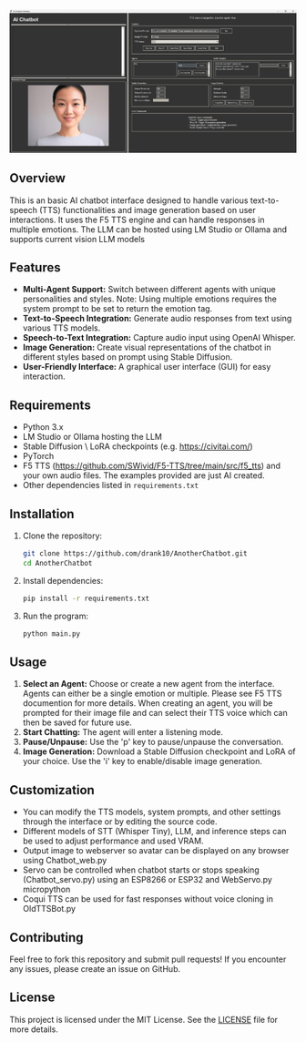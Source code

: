 <img src="AnotherChatbot.jpg">

## Overview
This is an basic AI chatbot interface designed to handle various text-to-speech (TTS) functionalities and image generation based on user interactions. It uses the F5 TTS engine and can handle responses in multiple emotions. The LLM can be hosted using LM Studio or Ollama and supports current vision LLM models

## Features
- **Multi-Agent Support:** Switch between different agents with unique personalities and styles. Note: Using multiple emotions requires the system prompt to be set to return the emotion tag. 
- **Text-to-Speech Integration:** Generate audio responses from text using various TTS models.
- **Speech-to-Text Integration:** Capture audio input using OpenAI Whisper.
- **Image Generation:** Create visual representations of the chatbot in different styles based on prompt using Stable Diffusion.
- **User-Friendly Interface:** A graphical user interface (GUI) for easy interaction.

## Requirements
- Python 3.x
- LM Studio or Ollama hosting the LLM
- Stable Diffusion \ LoRA checkpoints (e.g. https://civitai.com/) 
- PyTorch
- F5 TTS (https://github.com/SWivid/F5-TTS/tree/main/src/f5_tts) and your own audio files. The examples provided are just AI created. 
- Other dependencies listed in `requirements.txt`

## Installation

1. Clone the repository:
   ```bash
   git clone https://github.com/drank10/AnotherChatbot.git
   cd AnotherChatbot
   ```

2. Install dependencies:
   ```bash
   pip install -r requirements.txt
   ```

3. Run the program:
   ```bash
   python main.py
   ```

## Usage

1. **Select an Agent:** Choose or create a new agent from the interface. Agents can either be a single emotion or multiple. Please see F5 TTS documention for more details. When creating an agent, you will be prompted for their image file and can select their TTS voice which can then be saved for future use.  
2. **Start Chatting:** The agent will enter a listening mode.
3. **Pause/Unpause:** Use the 'p' key to pause/unpause the conversation.
4. **Image Generation:** Download a Stable Diffusion checkpoint and LoRA of your choice. Use the 'i' key to enable/disable image generation. 

## Customization
- You can modify the TTS models, system prompts, and other settings through the interface or by editing the source code.
- Different models of STT (Whisper Tiny), LLM, and inference steps can be used to adjust performance and used VRAM.
- Output image to webserver so avatar can be displayed on any browser using Chatbot_web.py
- Servo can be controlled when chatbot starts or stops speaking (Chatbot_servo.py) using an ESP8266 or ESP32 and WebServo.py micropython
- Coqui TTS can be used for fast responses without voice cloning in OldTTSBot.py

## Contributing

Feel free to fork this repository and submit pull requests! If you encounter any issues, please create an issue on GitHub.

## License

This project is licensed under the MIT License. See the [LICENSE](LICENSE) file for more details.
```
